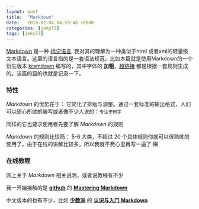 ```yaml
---
layout: post
title:  "Markdown"
date:   2016-02-04 04:59:48 +0800
categories: [jekyll]
tags: [jekyll]
---
```

[Markdown](http://daringfireball.net/projects/markdown/) 是一种 [标记语言](https://zh.wikipedia.org/wiki/%E7%BD%AE%E6%A0%87%E8%AF%AD%E8%A8%80), 我对其的理解为一种类似于html 或者xml的轻量级文本语言。这里的语言指的是一套语法规范，比如本篇就是使用Markdown的一个衍生版本 [kramdown](http://kramdown.gettalong.org/) 编写的，其中字体的 **加粗**，[超链接]() 都是根据一套规则生成的。该篇的目的也就是记录一下。

### 特性

*Markdown* 的优势在于：
它简化了排版与调整。通过一套标准的输出格式，人们可以随心所欲的编写或者像不少人说的：`专注于码字`

同样的它也要求使用者先要了解 *Markdown* 的规则

*Markdown* 的规则比较简： 5-6 大类，不超过 20 个具体规则你就可以很熟练的使用了，由于在线的讲解比较多，所以我就不费心思再写一遍了 ~~懒~~

### 在线教程

网上关于 *Markdown* 相关说明，或者说教程有不少

我一开始接触的是 **[github](http://github.com)** 的 **[Mastering Markdown](https://guides.github.com/features/mastering-markdown/)**


中文版本的也有不少，比如 **[少数派](http://sspai.com/)** 的 **[认识与入门 Markdown](http://sspai.com/25137)**

